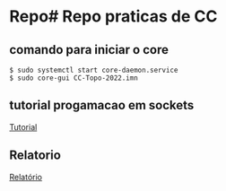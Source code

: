 # Repo# Repo praticas de CC

## comando para iniciar o core

```shell
$ sudo systemctl start core-daemon.service
$ sudo core-gui CC-Topo-2022.imn
```

## tutorial progamacao em sockets

[Tutorial](https://www.youtube.com/watch?v=DmrZyNiE6M4)

## Relatorio

[Relatório](https://docs.google.com/document/d/1N-J8ct-WkR4kMiXe48vnhXoaZJxpIakh-w3DeXupy48/edit#)
